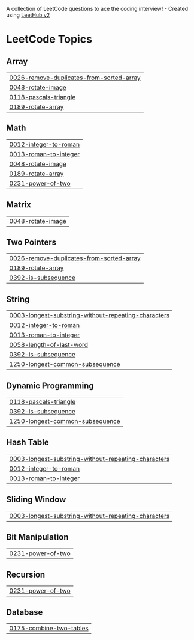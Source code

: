 A collection of LeetCode questions to ace the coding interview! - Created using [LeetHub v2](https://github.com/arunbhardwaj/LeetHub-2.0)
<!---LeetCode Topics Start-->
# LeetCode Topics
## Array
|  |
| ------- |
| [0026-remove-duplicates-from-sorted-array](https://github.com/sathish-s704/leetcode_submissions/tree/master/0026-remove-duplicates-from-sorted-array) |
| [0048-rotate-image](https://github.com/sathish-s704/leetcode_submissions/tree/master/0048-rotate-image) |
| [0118-pascals-triangle](https://github.com/sathish-s704/leetcode_submissions/tree/master/0118-pascals-triangle) |
| [0189-rotate-array](https://github.com/sathish-s704/leetcode_submissions/tree/master/0189-rotate-array) |
## Math
|  |
| ------- |
| [0012-integer-to-roman](https://github.com/sathish-s704/leetcode_submissions/tree/master/0012-integer-to-roman) |
| [0013-roman-to-integer](https://github.com/sathish-s704/leetcode_submissions/tree/master/0013-roman-to-integer) |
| [0048-rotate-image](https://github.com/sathish-s704/leetcode_submissions/tree/master/0048-rotate-image) |
| [0189-rotate-array](https://github.com/sathish-s704/leetcode_submissions/tree/master/0189-rotate-array) |
| [0231-power-of-two](https://github.com/sathish-s704/leetcode_submissions/tree/master/0231-power-of-two) |
## Matrix
|  |
| ------- |
| [0048-rotate-image](https://github.com/sathish-s704/leetcode_submissions/tree/master/0048-rotate-image) |
## Two Pointers
|  |
| ------- |
| [0026-remove-duplicates-from-sorted-array](https://github.com/sathish-s704/leetcode_submissions/tree/master/0026-remove-duplicates-from-sorted-array) |
| [0189-rotate-array](https://github.com/sathish-s704/leetcode_submissions/tree/master/0189-rotate-array) |
| [0392-is-subsequence](https://github.com/sathish-s704/leetcode_submissions/tree/master/0392-is-subsequence) |
## String
|  |
| ------- |
| [0003-longest-substring-without-repeating-characters](https://github.com/sathish-s704/leetcode_submissions/tree/master/0003-longest-substring-without-repeating-characters) |
| [0012-integer-to-roman](https://github.com/sathish-s704/leetcode_submissions/tree/master/0012-integer-to-roman) |
| [0013-roman-to-integer](https://github.com/sathish-s704/leetcode_submissions/tree/master/0013-roman-to-integer) |
| [0058-length-of-last-word](https://github.com/sathish-s704/leetcode_submissions/tree/master/0058-length-of-last-word) |
| [0392-is-subsequence](https://github.com/sathish-s704/leetcode_submissions/tree/master/0392-is-subsequence) |
| [1250-longest-common-subsequence](https://github.com/sathish-s704/leetcode_submissions/tree/master/1250-longest-common-subsequence) |
## Dynamic Programming
|  |
| ------- |
| [0118-pascals-triangle](https://github.com/sathish-s704/leetcode_submissions/tree/master/0118-pascals-triangle) |
| [0392-is-subsequence](https://github.com/sathish-s704/leetcode_submissions/tree/master/0392-is-subsequence) |
| [1250-longest-common-subsequence](https://github.com/sathish-s704/leetcode_submissions/tree/master/1250-longest-common-subsequence) |
## Hash Table
|  |
| ------- |
| [0003-longest-substring-without-repeating-characters](https://github.com/sathish-s704/leetcode_submissions/tree/master/0003-longest-substring-without-repeating-characters) |
| [0012-integer-to-roman](https://github.com/sathish-s704/leetcode_submissions/tree/master/0012-integer-to-roman) |
| [0013-roman-to-integer](https://github.com/sathish-s704/leetcode_submissions/tree/master/0013-roman-to-integer) |
## Sliding Window
|  |
| ------- |
| [0003-longest-substring-without-repeating-characters](https://github.com/sathish-s704/leetcode_submissions/tree/master/0003-longest-substring-without-repeating-characters) |
## Bit Manipulation
|  |
| ------- |
| [0231-power-of-two](https://github.com/sathish-s704/leetcode_submissions/tree/master/0231-power-of-two) |
## Recursion
|  |
| ------- |
| [0231-power-of-two](https://github.com/sathish-s704/leetcode_submissions/tree/master/0231-power-of-two) |
## Database
|  |
| ------- |
| [0175-combine-two-tables](https://github.com/sathish-s704/leetcode_submissions/tree/master/0175-combine-two-tables) |
<!---LeetCode Topics End-->